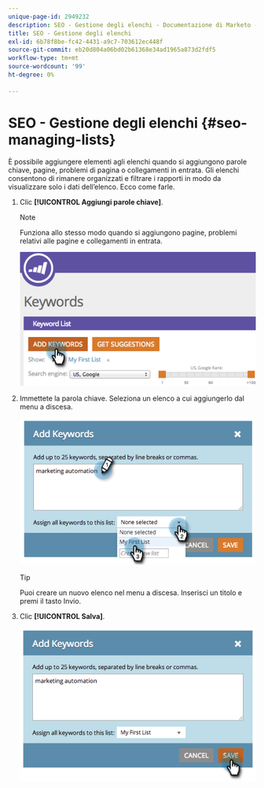 ```yaml
---
unique-page-id: 2949232
description: SEO - Gestione degli elenchi - Documentazione di Marketo - Documentazione del prodotto
title: SEO - Gestione degli elenchi
exl-id: 6b78f8be-fc42-4431-a9c7-703612ec448f
source-git-commit: eb20d804a06bd02b61368e34ad1965a873d2fdf5
workflow-type: tm+mt
source-wordcount: '99'
ht-degree: 0%

---
```


# SEO - Gestione degli elenchi {#seo-managing-lists}

È possibile aggiungere elementi agli elenchi quando si aggiungono parole chiave, pagine, problemi di pagina o collegamenti in entrata. Gli elenchi consentono di rimanere organizzati e filtrare i rapporti in modo da visualizzare solo i dati dell’elenco. Ecco come farle.

1. Clic **[!UICONTROL Aggiungi parole chiave]**.

   >[!NOTE]
   >
   >Funziona allo stesso modo quando si aggiungono pagine, problemi relativi alle pagine e collegamenti in entrata.

   ![](assets/image2014-9-18-13-3a24-3a35.png)

1. Immettete la parola chiave. Seleziona un elenco a cui aggiungerlo dal menu a discesa.

   ![](assets/image2014-9-18-13-3a24-3a50.png)

   >[!TIP]
   >
   >Puoi creare un nuovo elenco nel menu a discesa. Inserisci un titolo e premi il tasto Invio.

1. Clic **[!UICONTROL Salva]**.

   ![](assets/image2014-9-18-13-3a25-3a36.png)
